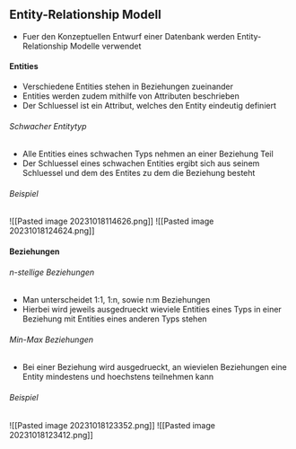 ## Entity-Relationship Modell
- Fuer den Konzeptuellen Entwurf einer Datenbank werden Entity-Relationship Modelle verwendet
#### Entities
- Verschiedene Entities stehen in Beziehungen zueinander
- Entities werden zudem mithilfe von Attributen beschrieben
- Der Schluessel ist ein Attribut, welches den Entity eindeutig definiert
###### Schwacher Entitytyp
- Alle Entities eines schwachen Typs nehmen an einer Beziehung Teil
- Der Schluessel eines schwachen Entities ergibt sich aus seinem Schluessel und dem des Entites zu dem die Beziehung besteht
###### Beispiel
![[Pasted image 20231018114626.png]]
![[Pasted image 20231018124624.png]]
#### Beziehungen
###### n-stellige Beziehungen
- Man unterscheidet 1:1, 1:n, sowie n:m Beziehungen
- Hierbei wird jeweils ausgedrueckt wieviele Entities eines Typs in einer Beziehung mit Entities eines anderen Typs stehen
###### Min-Max Beziehungen
- Bei einer Beziehung wird ausgedrueckt, an wievielen Beziehungen eine Entity mindestens und hoechstens teilnehmen kann
###### Beispiel
![[Pasted image 20231018123352.png]]
![[Pasted image 20231018123412.png]]